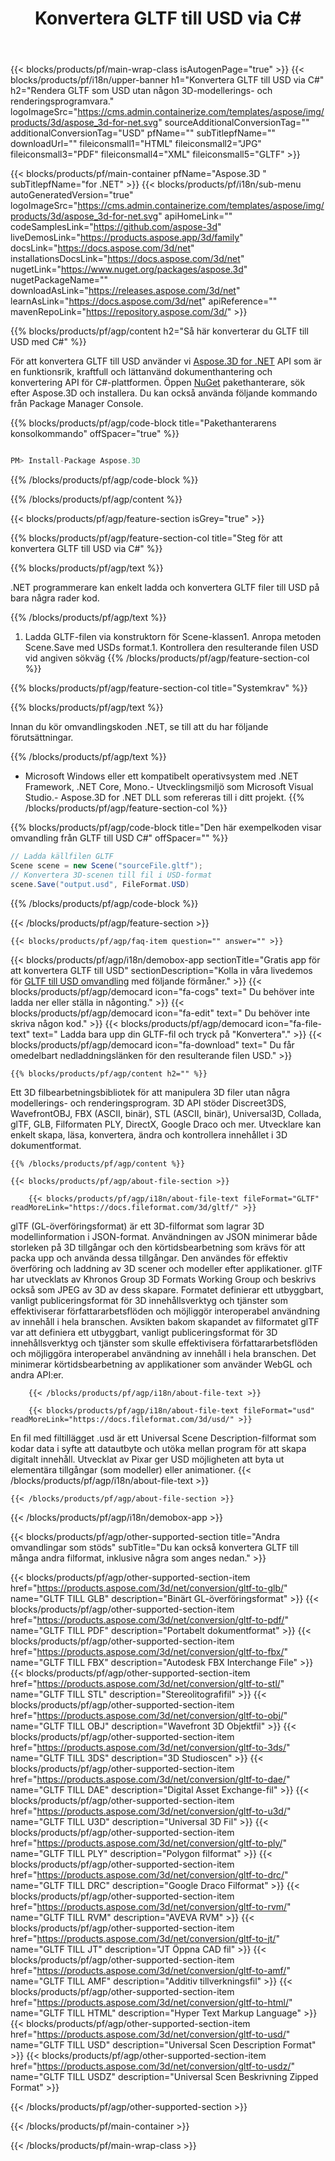 ﻿---
title: Konvertera GLTF till USD via C# 
weight: 530
url: /sv/net/conversion/gltf-to-usd/ 
description: Exempelkod för konvertering från GLTF till USD C#. Använd API exempelkod för batch-GLTF-filer till USDkonvertering inom VB.NET, Asp.NET eller någon .NET-baserad applikation.
---
{{< blocks/products/pf/main-wrap-class isAutogenPage="true" >}}
{{< blocks/products/pf/i18n/upper-banner h1="Konvertera GLTF till USD via C#" h2="Rendera GLTF som USD utan någon 3D-modellerings- och renderingsprogramvara." logoImageSrc="https://cms.admin.containerize.com/templates/aspose/img/products/3d/aspose_3d-for-net.svg" sourceAdditionalConversionTag="" additionalConversionTag="USD" pfName="" subTitlepfName="" downloadUrl="" fileiconsmall1="HTML" fileiconsmall2="JPG" fileiconsmall3="PDF" fileiconsmall4="XML" fileiconsmall5="GLTF" >}}

{{< blocks/products/pf/main-container pfName="Aspose.3D " subTitlepfName="for .NET" >}}
{{< blocks/products/pf/i18n/sub-menu autoGeneratedVersion="true" logoImageSrc="https://cms.admin.containerize.com/templates/aspose/img/products/3d/aspose_3d-for-net.svg" apiHomeLink="" codeSamplesLink="https://github.com/aspose-3d" liveDemosLink="https://products.aspose.app/3d/family" docsLink="https://docs.aspose.com/3d/net" installationsDocsLink="https://docs.aspose.com/3d/net" nugetLink="https://www.nuget.org/packages/aspose.3d" nugetPackageName="" downloadAsLink="https://releases.aspose.com/3d/net" learnAsLink="https://docs.aspose.com/3d/net" apiReference="" mavenRepoLink="https://repository.aspose.com/3d/" >}}

{{% blocks/products/pf/agp/content h2="Så här konverterar du GLTF till USD med C#" %}}

 För att konvertera GLTF till USD använder vi
 [Aspose.3D for .NET](https://products.aspose.com/3d/net) 
 API som är en funktionsrik, kraftfull och lättanvänd dokumenthantering och konvertering API för C#-plattformen. Öppen
 [NuGet](https://www.nuget.org/packages/aspose.3d) 
 pakethanterare, sök efter
 Aspose.3D 
 och installera. Du kan också använda följande kommando från Package Manager Console.

{{% blocks/products/pf/agp/code-block title="Pakethanterarens konsolkommando" offSpacer="true" %}}

```cs

PM> Install-Package Aspose.3D


```

{{% /blocks/products/pf/agp/code-block %}}

{{% /blocks/products/pf/agp/content %}}

{{< blocks/products/pf/agp/feature-section isGrey="true" >}}

{{% blocks/products/pf/agp/feature-section-col title="Steg för att konvertera GLTF till USD via C#" %}}

{{% blocks/products/pf/agp/text %}}

 .NET programmerare kan enkelt ladda och konvertera GLTF filer till USD på bara några rader kod.

{{% /blocks/products/pf/agp/text %}}

1. Ladda GLTF-filen via konstruktorn för Scene-klassen1. Anropa metoden Scene.Save med USDs format.1. Kontrollera den resulterande filen USD vid angiven sökväg
{{% /blocks/products/pf/agp/feature-section-col %}}

{{% blocks/products/pf/agp/feature-section-col title="Systemkrav" %}}

{{% blocks/products/pf/agp/text %}}

 Innan du kör omvandlingskoden .NET, se till att du har följande förutsättningar.

{{% /blocks/products/pf/agp/text %}}

- Microsoft Windows eller ett kompatibelt operativsystem med .NET Framework, .NET Core, Mono.- Utvecklingsmiljö som Microsoft Visual Studio.- Aspose.3D for .NET DLL som refereras till i ditt projekt.
{{% /blocks/products/pf/agp/feature-section-col %}}

{{% blocks/products/pf/agp/code-block title="Den här exempelkoden visar omvandling från GLTF till USD C#" offSpacer="" %}}

```cs
// Ladda källfilen GLTF
Scene scene = new Scene("sourceFile.gltf");
// Konvertera 3D-scenen till fil i USD-format
scene.Save("output.usd", FileFormat.USD)

```

{{% /blocks/products/pf/agp/code-block %}}

{{< /blocks/products/pf/agp/feature-section >}}

    {{< blocks/products/pf/agp/faq-item question="" answer="" >}}
 

<!-- aboutfile Starts -->

{{< blocks/products/pf/agp/i18n/demobox-app sectionTitle="Gratis app för att konvertera GLTF till USD" sectionDescription="Kolla in våra livedemos för [GLTF till USD omvandling](https://products.aspose.app/3d/conversion/gltf-to-usd) med följande förmåner." >}}
        {{< blocks/products/pf/agp/democard icon="fa-cogs" text=" Du behöver inte ladda ner eller ställa in någonting." >}}
        {{< blocks/products/pf/agp/democard icon="fa-edit" text=" Du behöver inte skriva någon kod." >}}
        {{< blocks/products/pf/agp/democard icon="fa-file-text" text=" Ladda bara upp din GLTF-fil och tryck på \"Konvertera\"." >}}
        {{< blocks/products/pf/agp/democard icon="fa-download" text=" Du får omedelbart nedladdningslänken för den resulterande filen USD." >}}

    {{% blocks/products/pf/agp/content h2="" %}}

 Ett 3D filbearbetningsbibliotek för att manipulera 3D filer utan några modellerings- och renderingsprogram. 3D API stöder Discreet3DS, WavefrontOBJ, FBX (ASCII, binär), STL (ASCII, binär), Universal3D, Collada, glTF, GLB, Filformaten PLY, DirectX, Google Draco och mer. Utvecklare kan enkelt skapa, läsa, konvertera, ändra och kontrollera innehållet i 3D dokumentformat.



    {{% /blocks/products/pf/agp/content %}}

    {{< blocks/products/pf/agp/about-file-section >}}

        {{< blocks/products/pf/agp/i18n/about-file-text fileFormat="GLTF" readMoreLink="https://docs.fileformat.com/3d/gltf/" >}}
glTF (GL-överföringsformat) är ett 3D-filformat som lagrar 3D modellinformation i JSON-format. Användningen av JSON minimerar både storleken på 3D tillgångar och den körtidsbearbetning som krävs för att packa upp och använda dessa tillgångar. Den användes för effektiv överföring och laddning av 3D scener och modeller efter applikationer. glTF har utvecklats av Khronos Group 3D Formats Working Group och beskrivs också som JPEG av 3D av dess skapare. Formatet definierar ett utbyggbart, vanligt publiceringsformat för 3D innehållsverktyg och tjänster som effektiviserar författararbetsflöden och möjliggör interoperabel användning av innehåll i hela branschen. Avsikten bakom skapandet av filformatet glTF var att definiera ett utbyggbart, vanligt publiceringsformat för 3D innehållsverktyg och tjänster som skulle effektivisera författararbetsflöden och möjliggöra interoperabel användning av innehåll i hela branschen. Det minimerar körtidsbearbetning av applikationer som använder WebGL och andra API:er.

        {{< /blocks/products/pf/agp/i18n/about-file-text >}}

        {{< blocks/products/pf/agp/i18n/about-file-text fileFormat="usd" readMoreLink="https://docs.fileformat.com/3d/usd/" >}}
En fil med filtillägget .usd är ett Universal Scene Description-filformat som kodar data i syfte att datautbyte och utöka mellan program för att skapa digitalt innehåll. Utvecklat av Pixar ger USD möjligheten att byta ut elementära tillgångar (som modeller) eller animationer.
        {{< /blocks/products/pf/agp/i18n/about-file-text >}}

    {{< /blocks/products/pf/agp/about-file-section >}}

{{< /blocks/products/pf/agp/i18n/demobox-app >}}

<!-- aboutfile Ends -->

{{< blocks/products/pf/agp/other-supported-section title="Andra omvandlingar som stöds" subTitle="Du kan också konvertera GLTF till många andra filformat, inklusive några som anges nedan." >}}

{{< blocks/products/pf/agp/other-supported-section-item href="https://products.aspose.com/3d/net/conversion/gltf-to-glb/" name="GLTF TILL GLB" description="Binärt GL-överföringsformat" >}}
{{< blocks/products/pf/agp/other-supported-section-item href="https://products.aspose.com/3d/net/conversion/gltf-to-pdf/" name="GLTF TILL PDF" description="Portabelt dokumentformat" >}}
{{< blocks/products/pf/agp/other-supported-section-item href="https://products.aspose.com/3d/net/conversion/gltf-to-fbx/" name="GLTF TILL FBX" description="Autodesk FBX Interchange File" >}}
{{< blocks/products/pf/agp/other-supported-section-item href="https://products.aspose.com/3d/net/conversion/gltf-to-stl/" name="GLTF TILL STL" description="Stereolitografifil" >}}
{{< blocks/products/pf/agp/other-supported-section-item href="https://products.aspose.com/3d/net/conversion/gltf-to-obj/" name="GLTF TILL OBJ" description="Wavefront 3D Objektfil" >}}
{{< blocks/products/pf/agp/other-supported-section-item href="https://products.aspose.com/3d/net/conversion/gltf-to-3ds/" name="GLTF TILL 3DS" description="3D Studioscen" >}}
{{< blocks/products/pf/agp/other-supported-section-item href="https://products.aspose.com/3d/net/conversion/gltf-to-dae/" name="GLTF TILL DAE" description="Digital Asset Exchange-fil" >}}
{{< blocks/products/pf/agp/other-supported-section-item href="https://products.aspose.com/3d/net/conversion/gltf-to-u3d/" name="GLTF TILL U3D" description="Universal 3D Fil" >}}
{{< blocks/products/pf/agp/other-supported-section-item href="https://products.aspose.com/3d/net/conversion/gltf-to-ply/" name="GLTF TILL PLY" description="Polygon filformat" >}}
{{< blocks/products/pf/agp/other-supported-section-item href="https://products.aspose.com/3d/net/conversion/gltf-to-drc/" name="GLTF TILL DRC" description="Google Draco Filformat" >}}
{{< blocks/products/pf/agp/other-supported-section-item href="https://products.aspose.com/3d/net/conversion/gltf-to-rvm/" name="GLTF TILL RVM" description="AVEVA RVM" >}}
{{< blocks/products/pf/agp/other-supported-section-item href="https://products.aspose.com/3d/net/conversion/gltf-to-jt/" name="GLTF TILL JT" description="JT Öppna CAD fil" >}}
{{< blocks/products/pf/agp/other-supported-section-item href="https://products.aspose.com/3d/net/conversion/gltf-to-amf/" name="GLTF TILL AMF" description="Additiv tillverkningsfil" >}}
{{< blocks/products/pf/agp/other-supported-section-item href="https://products.aspose.com/3d/net/conversion/gltf-to-html/" name="GLTF TILL HTML" description="Hyper Text Markup Language" >}}
{{< blocks/products/pf/agp/other-supported-section-item href="https://products.aspose.com/3d/net/conversion/gltf-to-usd/" name="GLTF TILL USD" description="Universal Scen Description Format" >}}
{{< blocks/products/pf/agp/other-supported-section-item href="https://products.aspose.com/3d/net/conversion/gltf-to-usdz/" name="GLTF TILL USDZ" description="Universal Scen Beskrivning Zipped Format" >}}

{{< /blocks/products/pf/agp/other-supported-section >}}

{{< /blocks/products/pf/main-container >}}
    
{{< /blocks/products/pf/main-wrap-class >}}

